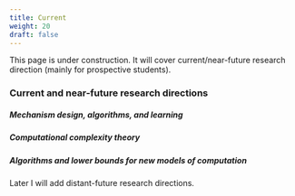 ```yaml
---
title: Current
weight: 20
draft: false
---
```


This page is under construction. It will cover current/near-future research direction (mainly for prospective students). 

### Current and near-future research directions

##### Mechanism design, algorithms, and learning

##### Computational complexity theory

##### Algorithms and lower bounds for new models of computation 

Later I will add distant-future research directions. 
